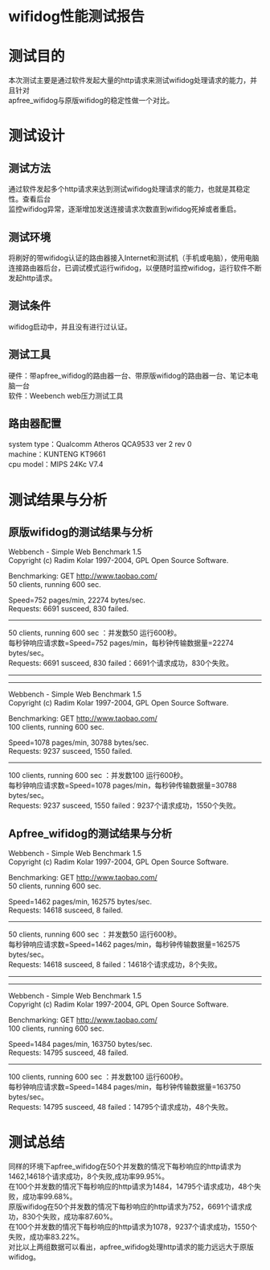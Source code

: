 wifidog性能测试报告
============
# 测试目的 #
本次测试主要是通过软件发起大量的http请求来测试wifidog处理请求的能力，并且针对<br />
apfree_wifidog与原版wifidog的稳定性做一个对比。
# 测试设计 #
## 测试方法 ##
通过软件发起多个http请求来达到测试wifidog处理请求的能力，也就是其稳定性。查看后台<br />
监控wifidog异常，逐渐增加发送连接请求次数直到wifidog死掉或者重启。
## 测试环境 ##
将刷好的带wifidog认证的路由器接入Internet和测试机（手机或电脑），使用电脑<br />
连接路由器后台，已调试模式运行wifidog，以便随时监控wifidog，运行软件不断发起http请求。
## 测试条件 ##
wifidog启动中，并且没有进行过认证。
## 测试工具 ##
硬件：带apfree_wifidog的路由器一台、带原版wifidog的路由器一台、笔记本电脑一台<br />
软件：Weebench web压力测试工具
## 路由器配置 ##
system type：Qualcomm Atheros QCA9533 ver 2 rev 0  <br />
machine：KUNTENG KT9661<br />
cpu model：MIPS 24Kc V7.4
# 测试结果与分析 #
## 原版wifidog的测试结果与分析 ##
Webbench - Simple Web Benchmark 1.5<br />
Copyright (c) Radim Kolar 1997-2004, GPL Open Source Software.<br />

Benchmarking: GET http://www.taobao.com/<br />
50 clients, running 600 sec.<br />

Speed=752 pages/min, 22274 bytes/sec.<br />
Requests: 6691 susceed, 830 failed.

----------

50 clients, running 600 sec ：并发数50 运行600秒。<br />
每秒钟响应请求数=Speed=752 pages/min，每秒钟传输数据量=22274 bytes/sec。<br />
Requests: 6691 susceed, 830 failed：6691个请求成功，830个失败。

----------

----------
Webbench - Simple Web Benchmark 1.5<br />
Copyright (c) Radim Kolar 1997-2004, GPL Open Source Software.<br />

Benchmarking: GET http://www.taobao.com/<br />
100 clients, running 600 sec.<br />

Speed=1078 pages/min, 30788 bytes/sec.<br />
Requests: 9237 susceed, 1550 failed.

----------
100 clients, running 600 sec ：并发数100 运行600秒。<br />
每秒钟响应请求数=Speed=1078 pages/min，每秒钟传输数据量=30788 bytes/sec。<br />
Requests: 9237 susceed, 1550 failed：9237个请求成功，1550个失败。
## Apfree_wifidog的测试结果与分析 ##
Webbench - Simple Web Benchmark 1.5<br />
Copyright (c) Radim Kolar 1997-2004, GPL Open Source Software.<br />

Benchmarking: GET http://www.taobao.com/<br />
50 clients, running 600 sec.<br />

Speed=1462 pages/min, 162575 bytes/sec.<br />
Requests: 14618 susceed, 8 failed.

----------

50 clients, running 600 sec ：并发数50 运行600秒。<br />
每秒钟响应请求数=Speed=1462 pages/min，每秒钟传输数据量=162575 bytes/sec。<br />
Requests: 14618 susceed, 8 failed：14618个请求成功，8个失败。

----------

----------
Webbench - Simple Web Benchmark 1.5<br />
Copyright (c) Radim Kolar 1997-2004, GPL Open Source Software.<br />

Benchmarking: GET http://www.taobao.com/<br />
100 clients, running 600 sec.<br />

Speed=1484 pages/min, 163750 bytes/sec.<br />
Requests: 14795 susceed, 48 failed.

----------

100 clients, running 600 sec ：并发数100 运行600秒。<br />
每秒钟响应请求数=Speed=1484 pages/min，每秒钟传输数据量=163750 bytes/sec。<br />
Requests: 14795 susceed, 48 failed：14795个请求成功，48个失败。

# 测试总结 #
同样的环境下apfree_wifidog在50个并发数的情况下每秒响应的http请求为1462,14618个请求成功，8个失败,成功率99.95%。<br />
在100个并发数的情况下每秒响应的http请求为1484，14795个请求成功，48个失败，成功率99.68%。<br />
原版wifidog在50个并发数的情况下每秒响应的http请求为752，6691个请求成功，830个失败，成功率87.60%。<br />
在100个并发数的情况下每秒响应的http请求为1078，9237个请求成功，1550个失败，成功率83.22%。<br />
对比以上两组数据可以看出，apfree_wifidog处理http请求的能力远远大于原版wifidog。
